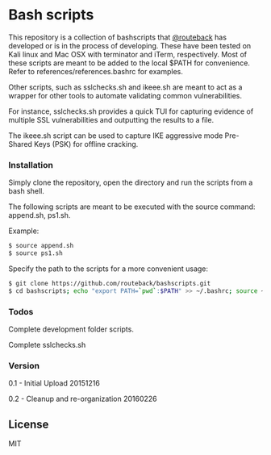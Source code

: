 # Bash scripts
This repository is a collection of bashscripts that [@routeback] has developed or is in the process of developing. These have been tested on Kali linux and Mac OSX with terminator and iTerm, respectively. Most of these scripts are meant to be added to the local $PATH for convenience. Refer to references/references.bashrc for examples.

Other scripts, such as sslchecks.sh and ikeee.sh are meant to act as a wrapper for other tools to automate validating common vulnerabilities.

For instance, sslchecks.sh provides a quick TUI for capturing evidence of multiple SSL vulnerabilities and outputting the results to a file.

The ikeee.sh script can be used to capture IKE aggressive mode Pre-Shared Keys (PSK) for offline cracking.

### Installation
Simply clone the repository, open the directory and run the scripts from a bash shell.

The following scripts are meant to be executed with the source command: append.sh, ps1.sh. 

Example:

```sh
$ source append.sh
$ source ps1.sh
```

Specify the path to the scripts for a more convenient usage:
```sh
$ git clone https://github.com/routeback/bashscripts.git
$ cd bashscripts; echo "export PATH=`pwd`:$PATH" >> ~/.bashrc; source ~/.bashrc
```

### Todos
Complete development folder scripts.

Complete sslchecks.sh

### Version
0.1 - Initial Upload 20151216

0.2 - Cleanup and re-organization 20160226

License
----
MIT

<!---
[//]: # (These are reference links used in the body of this note and get stripped out when the markdown processor does its job. There is no need to format nicely because it shouldn't be seen. 

http://stackoverflow.com/questions/4823468/store-comments-in-markdown-syntax)

-->


   [git-repo-url]: <https://github.com/routeback/bashscripts.git>

   [@routeback]: <http://twitter.com/routeback>
